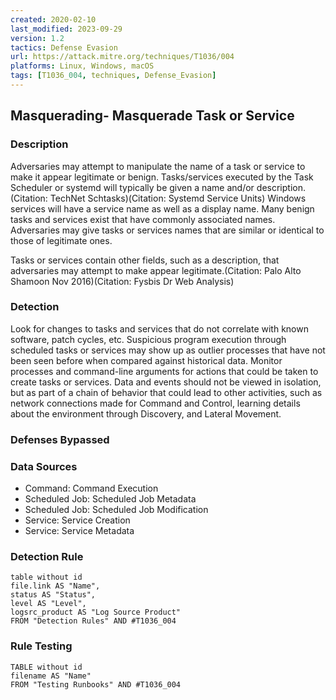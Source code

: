 ```yaml
---
created: 2020-02-10
last_modified: 2023-09-29
version: 1.2
tactics: Defense Evasion
url: https://attack.mitre.org/techniques/T1036/004
platforms: Linux, Windows, macOS
tags: [T1036_004, techniques, Defense_Evasion]
---
```


## Masquerading- Masquerade Task or Service

### Description

Adversaries may attempt to manipulate the name of a task or service to make it appear legitimate or benign. Tasks/services executed by the Task Scheduler or systemd will typically be given a name and/or description.(Citation: TechNet Schtasks)(Citation: Systemd Service Units) Windows services will have a service name as well as a display name. Many benign tasks and services exist that have commonly associated names. Adversaries may give tasks or services names that are similar or identical to those of legitimate ones.

Tasks or services contain other fields, such as a description, that adversaries may attempt to make appear legitimate.(Citation: Palo Alto Shamoon Nov 2016)(Citation: Fysbis Dr Web Analysis)

### Detection

Look for changes to tasks and services that do not correlate with known software, patch cycles, etc. Suspicious program execution through scheduled tasks or services may show up as outlier processes that have not been seen before when compared against historical data. Monitor processes and command-line arguments for actions that could be taken to create tasks or services. Data and events should not be viewed in isolation, but as part of a chain of behavior that could lead to other activities, such as network connections made for Command and Control, learning details about the environment through Discovery, and Lateral Movement.

### Defenses Bypassed



### Data Sources

  - Command: Command Execution
  -  Scheduled Job: Scheduled Job Metadata
  -  Scheduled Job: Scheduled Job Modification
  -  Service: Service Creation
  -  Service: Service Metadata
### Detection Rule

```dataview
table without id
file.link AS "Name",
status AS "Status",
level AS "Level",
logsrc_product AS "Log Source Product"
FROM "Detection Rules" AND #T1036_004
```

### Rule Testing

```dataview
TABLE without id
filename AS "Name"
FROM "Testing Runbooks" AND #T1036_004
```
